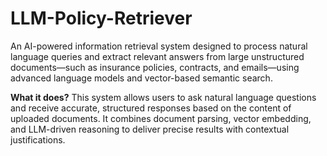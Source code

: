 # LLM-Policy-Retriever

An AI-powered information retrieval system designed to process natural language queries and extract relevant answers from large unstructured documents—such as insurance policies, contracts, and emails—using advanced language models and vector-based semantic search.

**What it does?**
This system allows users to ask natural language questions and receive accurate, structured responses based on the content of uploaded documents. It combines document parsing, vector embedding, and LLM-driven reasoning to deliver precise results with contextual justifications.